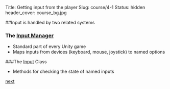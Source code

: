 Title: Getting input from the player
Slug: course/4-1
Status: hidden
header_cover: course_bg.jpg


##Input is handled by two related systems
### The [Input Manager](glossary#inputmanager) 
  * Standard part of every Unity game
  * Maps inputs from devices (keyboard, mouse, joystick) to named options

###The [Input](http://docs.unity3d.com/Documentation/Manual/Input.html) Class
  * Methods for checking the state of named inputs

[next](4-2)